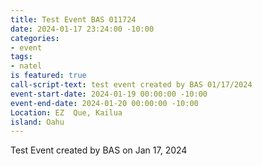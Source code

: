 ```yaml
---
title: Test Event BAS 011724
date: 2024-01-17 23:24:00 -10:00
categories:
- event
tags:
- natel
is featured: true
call-script-text: test event created by BAS 01/17/2024
event-start-date: 2024-01-19 00:00:00 -10:00
event-end-date: 2024-01-20 00:00:00 -10:00
Location: EZ  Que, Kailua
island: Oahu
---
```


Test Event created by BAS on Jan 17, 2024